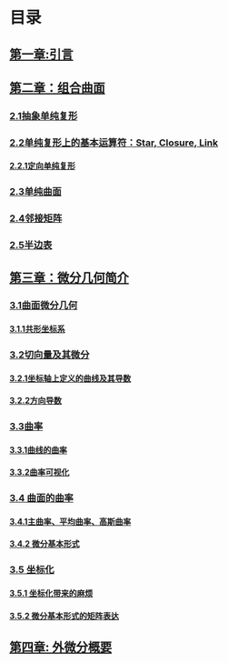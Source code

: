 # 目录

## [第一章:引言](./ch1/ch1.md)

## [第二章：组合曲面](./ch2/ch2.md)

### [2.1抽象单纯复形](./ch2/ch2.1.md)

### [2.2单纯复形上的基本运算符：Star, Closure, Link](./ch2/ch2.2.md)

#### [2.2.1定向单纯复形](./ch2/ch2.2.1.md)

### [2.3单纯曲面](./ch2/ch2.3.md)

### [2.4邻接矩阵](./ch2/ch2.4.md)

### [2.5半边表](./ch2/ch2.5.md)

## <u>第三章：微分几何简介</u>

### [3.1曲面微分几何](./ch3/ch3.1.md)

#### [3.1.1共形坐标系](./ch3/ch3.1.1.md)

### <u>3.2切向量及其微分</u>

#### [3.2.1坐标轴上定义的曲线及其导数](./ch3/ch3.2.1.md)

#### [3.2.2方向导数](./ch3/ch3.2.2.md)

### [3.3曲率](./ch3/ch3.3.md)

#### [3.3.1曲线的曲率](./ch3/ch3.3.1.md)

#### [3.3.2曲率可视化](./ch3/ch3.3.2.md)

### [3.4 曲面的曲率](./ch3/ch3.4.md)

#### [3.4.1主曲率、平均曲率、高斯曲率](./ch3/ch3.4.1.md)

#### [3.4.2 微分基本形式](./ch3/ch3.4.2.md)

### [3.5 坐标化](./ch3/ch3.5.md)

#### [3.5.1 坐标化带来的麻烦](./ch3/ch3.5.1.md)

#### [3.5.2 微分基本形式的矩阵表达](./ch3/ch3.5.2.md)

## [第四章: 外微分概要](./ch4/ch4.md)



